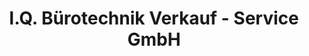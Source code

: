 ---
title: "I.Q. Bürotechnik Verkauf - Service GmbH"
url: /timelkam/i-q-buerotechnik-verkauf-service-gmbh/
shop: Möbel
---